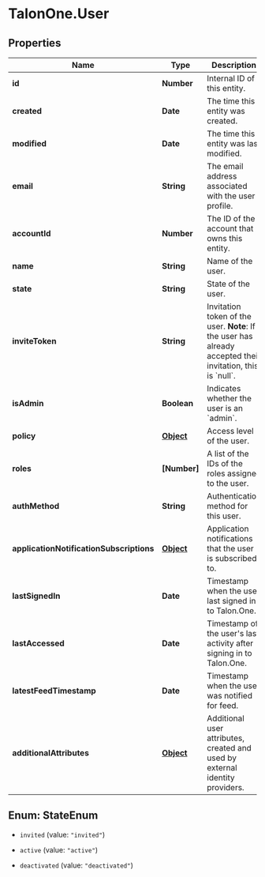 # TalonOne.User

## Properties

Name | Type | Description | Notes
------------ | ------------- | ------------- | -------------
**id** | **Number** | Internal ID of this entity. | 
**created** | **Date** | The time this entity was created. | 
**modified** | **Date** | The time this entity was last modified. | 
**email** | **String** | The email address associated with the user profile. | 
**accountId** | **Number** | The ID of the account that owns this entity. | 
**name** | **String** | Name of the user. | 
**state** | **String** | State of the user. | 
**inviteToken** | **String** | Invitation token of the user.  **Note**: If the user has already accepted their invitation, this is &#x60;null&#x60;.  | 
**isAdmin** | **Boolean** | Indicates whether the user is an &#x60;admin&#x60;. | [optional] 
**policy** | [**Object**](.md) | Access level of the user. | 
**roles** | **[Number]** | A list of the IDs of the roles assigned to the user. | [optional] 
**authMethod** | **String** | Authentication method for this user. | [optional] 
**applicationNotificationSubscriptions** | [**Object**](.md) | Application notifications that the user is subscribed to. | [optional] 
**lastSignedIn** | **Date** | Timestamp when the user last signed in to Talon.One. | [optional] 
**lastAccessed** | **Date** | Timestamp of the user&#39;s last activity after signing in to Talon.One. | [optional] 
**latestFeedTimestamp** | **Date** | Timestamp when the user was notified for feed. | [optional] 
**additionalAttributes** | [**Object**](.md) | Additional user attributes, created and used by external identity providers. | [optional] 



## Enum: StateEnum


* `invited` (value: `"invited"`)

* `active` (value: `"active"`)

* `deactivated` (value: `"deactivated"`)




